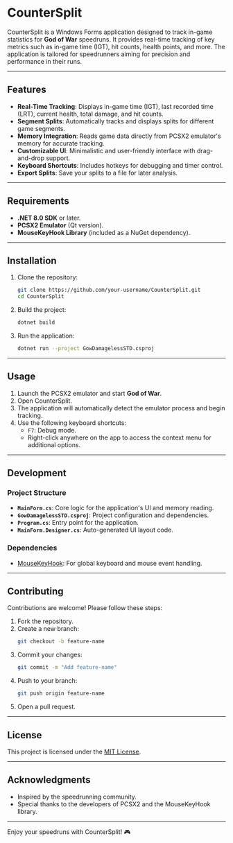 # CounterSplit

CounterSplit is a Windows Forms application designed to track in-game statistics for **God of War** speedruns. It provides real-time tracking of key metrics such as in-game time (IGT), hit counts, health points, and more. The application is tailored for speedrunners aiming for precision and performance in their runs.

---

## Features

- **Real-Time Tracking**: Displays in-game time (IGT), last recorded time (LRT), current health, total damage, and hit counts.
- **Segment Splits**: Automatically tracks and displays splits for different game segments.
- **Memory Integration**: Reads game data directly from PCSX2 emulator's memory for accurate tracking.
- **Customizable UI**: Minimalistic and user-friendly interface with drag-and-drop support.
- **Keyboard Shortcuts**: Includes hotkeys for debugging and timer control.
- **Export Splits**: Save your splits to a file for later analysis.

---

## Requirements

- **.NET 8.0 SDK** or later.
- **PCSX2 Emulator** (Qt version).
- **MouseKeyHook Library** (included as a NuGet dependency).

---

## Installation

1. Clone the repository:
    ```bash
    git clone https://github.com/your-username/CounterSplit.git
    cd CounterSplit
    ```

2. Build the project:
    ```bash
    dotnet build
    ```

3. Run the application:
    ```bash
    dotnet run --project GowDamagelessSTD.csproj
    ```

---

## Usage

1. Launch the PCSX2 emulator and start **God of War**.
2. Open CounterSplit.
3. The application will automatically detect the emulator process and begin tracking.
4. Use the following keyboard shortcuts:
    - `F7`: Debug mode.
    - Right-click anywhere on the app to access the context menu for additional options.

---

## Development

### Project Structure

- **`MainForm.cs`**: Core logic for the application's UI and memory reading.
- **`GowDamagelessSTD.csproj`**: Project configuration and dependencies.
- **`Program.cs`**: Entry point for the application.
- **`MainForm.Designer.cs`**: Auto-generated UI layout code.

### Dependencies

- [MouseKeyHook](https://www.nuget.org/packages/MouseKeyHook): For global keyboard and mouse event handling.

---

## Contributing

Contributions are welcome! Please follow these steps:

1. Fork the repository.
2. Create a new branch:
    ```bash
    git checkout -b feature-name
    ```
3. Commit your changes:
    ```bash
    git commit -m "Add feature-name"
    ```
4. Push to your branch:
    ```bash
    git push origin feature-name
    ```
5. Open a pull request.

---

## License

This project is licensed under the [MIT License](LICENSE).

---

## Acknowledgments

- Inspired by the speedrunning community.
- Special thanks to the developers of PCSX2 and the MouseKeyHook library.

---

Enjoy your speedruns with CounterSplit! 🎮  